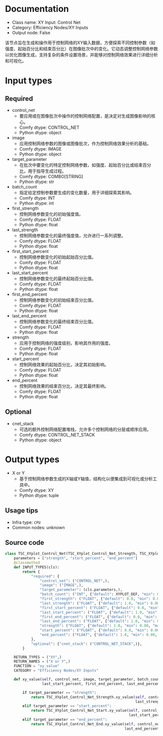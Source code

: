 
# Documentation
- Class name: XY Input: Control Net
- Category: Efficiency Nodes/XY Inputs
- Output node: False

该节点旨在生成和操作用于控制网络的XY输入数据，方便探索不同控制参数（如强度、起始百分比和结束百分比）在图像批次中的变化。它动态调整控制网络参数以优化图像生成，支持复杂的条件设置场景，并能够对控制网络效果进行详细分析和可视化。

# Input types
## Required
- control_net
    - 要应用或在图像批次中操作的控制网络配置，是决定对生成图像影响的核心。
    - Comfy dtype: CONTROL_NET
    - Python dtype: object
- image
    - 应用控制网络参数的图像或图像批次，作为控制网络效果分析的基础。
    - Comfy dtype: IMAGE
    - Python dtype: object
- target_parameter
    - 在批次中要变化的特定控制网络参数，如强度、起始百分比或结束百分比，用于指导生成过程。
    - Comfy dtype: COMBO[STRING]
    - Python dtype: str
- batch_count
    - 指定给定控制参数要生成的变化数量，用于详细探索其影响。
    - Comfy dtype: INT
    - Python dtype: int
- first_strength
    - 控制网络参数变化的初始强度值。
    - Comfy dtype: FLOAT
    - Python dtype: float
- last_strength
    - 控制网络参数变化的最终强度值，允许进行一系列调整。
    - Comfy dtype: FLOAT
    - Python dtype: float
- first_start_percent
    - 控制网络参数变化的初始起始百分比值。
    - Comfy dtype: FLOAT
    - Python dtype: float
- last_start_percent
    - 控制网络参数变化的最终起始百分比值。
    - Comfy dtype: FLOAT
    - Python dtype: float
- first_end_percent
    - 控制网络参数变化的初始结束百分比值。
    - Comfy dtype: FLOAT
    - Python dtype: float
- last_end_percent
    - 控制网络参数变化的最终结束百分比值。
    - Comfy dtype: FLOAT
    - Python dtype: float
- strength
    - 应用于控制网络的强度级别，影响其作用的强度。
    - Comfy dtype: FLOAT
    - Python dtype: float
- start_percent
    - 控制网络效果的起始百分比，决定其初始影响。
    - Comfy dtype: FLOAT
    - Python dtype: float
- end_percent
    - 控制网络效果的结束百分比，决定其最终影响。
    - Comfy dtype: FLOAT
    - Python dtype: float

## Optional
- cnet_stack
    - 可选的额外控制网络配置堆栈，允许多个控制网络的分层或顺序应用。
    - Comfy dtype: CONTROL_NET_STACK
    - Python dtype: object

# Output types
- X or Y
    - 基于控制网络参数生成的X轴或Y轴值，结构化以便集成到可视化或分析工具中。
    - Comfy dtype: XY
    - Python dtype: tuple


## Usage tips
- Infra type: `CPU`
- Common nodes: unknown


## Source code
```python
class TSC_XYplot_Control_Net(TSC_XYplot_Control_Net_Strength, TSC_XYplot_Control_Net_Start, TSC_XYplot_Control_Net_End):
    parameters = ["strength", "start_percent", "end_percent"]
    @classmethod
    def INPUT_TYPES(cls):
        return {
            "required": {
                "control_net": ("CONTROL_NET",),
                "image": ("IMAGE",),
                "target_parameter": (cls.parameters,),
                "batch_count": ("INT", {"default": XYPLOT_DEF, "min": 0, "max": XYPLOT_LIM}),
                "first_strength": ("FLOAT", {"default": 0.0, "min": 0.00, "max": 10.0, "step": 0.01}),
                "last_strength": ("FLOAT", {"default": 1.0, "min": 0.00, "max": 10.0, "step": 0.01}),
                "first_start_percent": ("FLOAT", {"default": 0.0, "min": 0.00, "max": 1.0, "step": 0.01}),
                "last_start_percent": ("FLOAT", {"default": 1.0, "min": 0.00, "max": 1.0, "step": 0.01}),
                "first_end_percent": ("FLOAT", {"default": 0.0, "min": 0.00, "max": 1.0, "step": 0.01}),
                "last_end_percent": ("FLOAT", {"default": 1.0, "min": 0.00, "max": 1.0, "step": 0.01}),
                "strength": ("FLOAT", {"default": 1.0, "min": 0.00, "max": 10.0, "step": 0.01}),
                "start_percent": ("FLOAT", {"default": 0.0, "min": 0.00, "max": 1.0, "step": 0.01}),
                "end_percent": ("FLOAT", {"default": 1.0, "min": 0.00, "max": 1.0, "step": 0.01}),
            },
            "optional": {"cnet_stack": ("CONTROL_NET_STACK",)},
        }

    RETURN_TYPES = ("XY",)
    RETURN_NAMES = ("X or Y",)
    FUNCTION = "xy_value"
    CATEGORY = "Efficiency Nodes/XY Inputs"

    def xy_value(self, control_net, image, target_parameter, batch_count, first_strength, last_strength, first_start_percent,
                 last_start_percent, first_end_percent, last_end_percent, strength, start_percent, end_percent, cnet_stack=None):

        if target_parameter == "strength":
            return TSC_XYplot_Control_Net_Strength.xy_value(self, control_net, image, batch_count, first_strength,
                                                            last_strength, start_percent, end_percent, cnet_stack=cnet_stack)
        elif target_parameter == "start_percent":
            return TSC_XYplot_Control_Net_Start.xy_value(self, control_net, image, batch_count, first_start_percent,
                                                         last_start_percent, strength, end_percent, cnet_stack=cnet_stack)
        elif target_parameter == "end_percent":
            return TSC_XYplot_Control_Net_End.xy_value(self, control_net, image, batch_count, first_end_percent,
                                                       last_end_percent, strength, start_percent, cnet_stack=cnet_stack)

```
